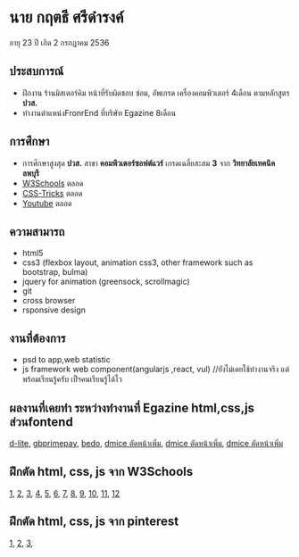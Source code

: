 # นาย กฤตธี ศรีดำรงค์
อายุ 23 ปี เกิด 2 กรกฎาคม 2536
## ประสบการณ์
- ฝึกงาน ร้านมิสเตอร์คิม หน้าที่รับผิดชอบ ซ่อม, อัพเกรด เครื่องคอมพิวเตอร์ 4เดือน ตามหลักสูตร **ปวส.**
- ทำงานตำแหน่งFronrEnd ที่บริษัท Egazine 8เดือน
## การศึกษา
- การศึกษาสูงสุด **ปวส.** สาขา **คอมพิวเตอร์ซอฟต์แวร์** เกรดเฉลี่ยสะสม **3** จาก **วิทยาลัยเทคนิคลพบุรี**
- [W3Schools](https://www.w3schools.com/) ตลอด
- [CSS-Tricks](https://css-tricks.com/) ตลอด
- [Youtube](https://youtube.com/) ตลอด
##  ความสามารถ 
- html5
- css3 (flexbox layout, animation css3, other framework such as bootstrap, bulma)
- jquery for animation (greensock, scrollmagic)
- git
- cross browser
- rsponsive design 
## งานที่ต้องการ 
- psd to app,web statistic
- js framework web component(angularjs ,react, vul) //ยังไม่เคยใช้ทำงานจริง แต่พร้อมเรียนรู้ครับ เป็ฯคนเรียนรู้ได้ไว
## ผลงานที่เคยทำ ระหว่างทำงานที่ Egazine html,css,js ส่วนfontend
 [d-lite](http://www.d-lite.co.th/), 
 [gbprimepay](https://www.gbprimepay.com/),
 [bedo](http://www1.bedo.or.th/bedo/home.php),
 [dmice ตัดหน้าเพิ่ม](http://dmiceplanner.businesseventsthailand.com/dmice/campaign-d-c.php),
 [dmice ตัดหน้าเพิ่ม](http://dmiceplanner.businesseventsthailand.com/dmice/campaign-d-e.php),
 [dmice ตัดหน้าเพิ่ม](http://dmiceplanner.businesseventsthailand.com/dmice/copromotionwithtat.php)
## ฝึกตัด html, css, js จาก W3Schools
 [1](https://cdn.rawgit.com/kriteeT/portfolio/ae1c6f1c/work/About-me/index.html), 
 [2](https://cdn.rawgit.com/kriteeT/portfolio/ae1c6f1c/work/Gourmet/index.html),
 [3](https://cdn.rawgit.com/kriteeT/portfolio/ae1c6f1c/work/social/index.html),
 [4](https://cdn.rawgit.com/kriteeT/portfolio/a5e1b722/work/mailbox/index.html),
 [5](https://rawgit.com/kriteeT/portfolio/master/work/webhotel/index.html),
 [6](https://cdn.rawgit.com/kriteeT/portfolio/ae1c6f1c/work/admin/index.html),
 [7](https://cdn.rawgit.com/kriteeT/portfolio/ae1c6f1c/work/doe/index.html),
 [8](https://cdn.rawgit.com/kriteeT/portfolio/ae1c6f1c/work/hotel/index.html),
 [9](https://cdn.rawgit.com/kriteeT/portfolio/ae1c6f1c/work/practice/index.html),
 [10](https://cdn.rawgit.com/kriteeT/portfolio/ae1c6f1c/work/shop/index.html),
 [11](https://rawgit.com/kriteeT/portfolio/master/work/webhotel/index.html),
 [12](https://rawgit.com/kriteeT/portfolio/master/work/mobile/index.html)
## ฝึกตัด html, css, js จาก pinterest
 [1](), 
 [2](),
 [3](),
